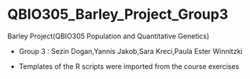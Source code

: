 # QBIO305_Barley_Project_Group3

Barley Project(QBIO305 Population and Quantitative Genetics)

- Group 3 : Sezin Dogan,Yannis Jakob,Sara Kreci,Paula Ester Winnitzki

- Templates of the R scripts were imported from the course exercises


